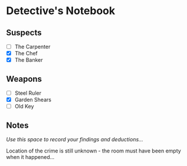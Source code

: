 # Detective's Notebook

## Suspects
- [ ] The Carpenter
- [X] The Chef
- [X] The Banker

## Weapons
- [ ] Steel Ruler
- [X] Garden Shears
- [ ] Old Key

## Notes
*Use this space to record your findings and deductions...*

Location of the crime is still unknown - the room must have been empty when it happened...
